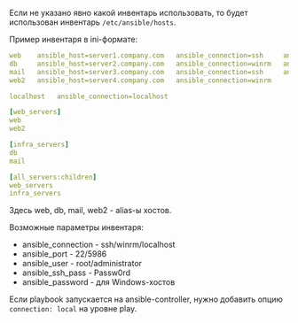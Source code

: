 Если не указано явно какой инвентарь использовать, то будет использован инвентарь `/etc/ansible/hosts`.

Пример инвентаря в ini-формате:

```yaml
web    ansible_host=server1.company.com   ansible_connection=ssh     ansible_user=root
db     ansible_host=server2.company.com   ansible_connection=winrm   ansible_user=admin
mail   ansible_host=server3.company.com   ansible_connection=ssh     ansible_ssh_pass=Pa$$w0rd
web2   ansible_host=server4.company.com   ansible_connection=winrm

localhost   ansible_connection=localhost

[web_servers]
web
web2

[infra_servers]
db
mail

[all_servers:children]
web_servers
infra_servers
```

Здесь web, db, mail, web2 - alias-ы хостов.

Возможные параметры инвентаря:
- ansible_connection - ssh/winrm/localhost
- ansible_port - 22/5986
- ansible_user - root/administrator
- ansible_ssh_pass - Passw0rd
- ansible_password - для Windows-хостов

Если playbook запускается на ansible-controller, нужно добавить опцию `connection: local` на уровне play.
